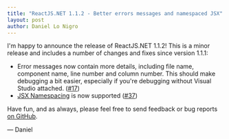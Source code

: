 ```yaml
---
title: "ReactJS.NET 1.1.2 - Better errors messages and namespaced JSX"
layout: post
author: Daniel Lo Nigro
---
```


I'm happy to announce the release of ReactJS.NET 1.1.2! This is a minor release and includes a number of changes and fixes since version 1.1.1:

 * Error messages now contain more details, including file name, component name, line number and column number. This should make debugging a bit easier, especially if you're debugging without Visual Studio attached. ([#17](https://github.com/reactjs/React.NET/issues/17))
 * [JSX Namespacing](https://reactjs.org/blog/2014/07/17/react-v0.11.html#jsx-namespacing) is now supported ([#37](https://github.com/reactjs/React.NET/issues/37))

Have fun, and as always, please feel free to send feedback or bug reports
[on GitHub](https://github.com/reactjs/React.NET).

— Daniel
